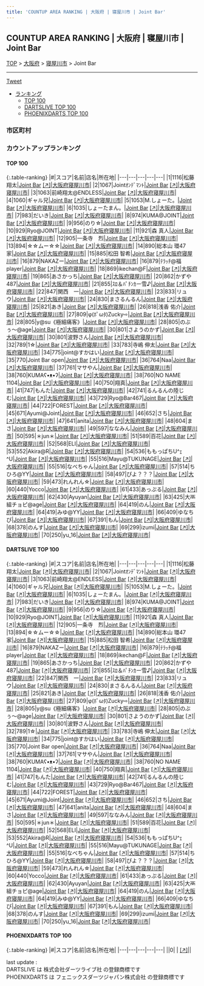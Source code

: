 ```yaml
---
title: 'COUNTUP AREA RANKING | 大阪府 | 寝屋川市 | Joint Bar'
---
```

## COUNTUP AREA RANKING | 大阪府 | 寝屋川市 | Joint Bar

[TOP](/darts/rank/) > [大阪府](/darts/rank/大阪府/) > [寝屋川市](/darts/rank/大阪府/寝屋川市/) > Joint Bar

___

<a href="https://twitter.com/share?ref_src=twsrc%5Etfw" data-text="COUNTUP AREA RANKING | 大阪府寝屋川市Joint Bar" class="twitter-share-button" data-hashtags="DARTSLIVE,PHOENIXDARTS,darts,ダーツ" data-show-count="false">Tweet</a>

* [ランキング](#カウントアップランキング)
    * [TOP 100](#top-100)
    * [DARTSLIVE TOP 100](#dartslive-top-100)
    * [PHOENIXDARTS TOP 100](#phoenixdarts-top-100)

### 市区町村

<ul>

</ul>

### カウントアップランキング

#### TOP 100



{:.table-ranking}
|#|スコア|名前|店名|所在地|
|---|---|---|---|---|
|1|1116|<span class="rank-name-dl">松藤 翔太</span>|<a href="/darts/rank/shops/67f25de74643ec4f0d9b047a20a7ba1e.html">Joint Bar</a> <a href="https://search.dartslive.com/jp/shop/67f25de74643ec4f0d9b047a20a7ba1e">[↗]</a>|<a href="/darts/rank/大阪府/寝屋川市">大阪府寝屋川市</a>|
|2|1067|<span class="rank-name-dl">Jointｵﾝﾃﾞﾏﾝﾄ</span>|<a href="/darts/rank/shops/67f25de74643ec4f0d9b047a20a7ba1e.html">Joint Bar</a> <a href="https://search.dartslive.com/jp/shop/67f25de74643ec4f0d9b047a20a7ba1e">[↗]</a>|<a href="/darts/rank/大阪府/寝屋川市">大阪府寝屋川市</a>|
|3|1063|<span class="rank-name-dl">前崎翔太@ENDLESS</span>|<a href="/darts/rank/shops/67f25de74643ec4f0d9b047a20a7ba1e.html">Joint Bar</a> <a href="https://search.dartslive.com/jp/shop/67f25de74643ec4f0d9b047a20a7ba1e">[↗]</a>|<a href="/darts/rank/大阪府/寝屋川市">大阪府寝屋川市</a>|
|4|1060|<span class="rank-name-dl">ギャル兄</span>|<a href="/darts/rank/shops/67f25de74643ec4f0d9b047a20a7ba1e.html">Joint Bar</a> <a href="https://search.dartslive.com/jp/shop/67f25de74643ec4f0d9b047a20a7ba1e">[↗]</a>|<a href="/darts/rank/大阪府/寝屋川市">大阪府寝屋川市</a>|
|5|1053|<span class="rank-name-dl">M.しょーた。</span>|<a href="/darts/rank/shops/67f25de74643ec4f0d9b047a20a7ba1e.html">Joint Bar</a> <a href="https://search.dartslive.com/jp/shop/67f25de74643ec4f0d9b047a20a7ba1e">[↗]</a>|<a href="/darts/rank/大阪府/寝屋川市">大阪府寝屋川市</a>|
|6|1035|<span class="rank-name-dl">しょーたまん。</span>|<a href="/darts/rank/shops/67f25de74643ec4f0d9b047a20a7ba1e.html">Joint Bar</a> <a href="https://search.dartslive.com/jp/shop/67f25de74643ec4f0d9b047a20a7ba1e">[↗]</a>|<a href="/darts/rank/大阪府/寝屋川市">大阪府寝屋川市</a>|
|7|983|<span class="rank-name-dl">だいき</span>|<a href="/darts/rank/shops/67f25de74643ec4f0d9b047a20a7ba1e.html">Joint Bar</a> <a href="https://search.dartslive.com/jp/shop/67f25de74643ec4f0d9b047a20a7ba1e">[↗]</a>|<a href="/darts/rank/大阪府/寝屋川市">大阪府寝屋川市</a>|
|8|974|<span class="rank-name-dl">KUMA@JOINT</span>|<a href="/darts/rank/shops/67f25de74643ec4f0d9b047a20a7ba1e.html">Joint Bar</a> <a href="https://search.dartslive.com/jp/shop/67f25de74643ec4f0d9b047a20a7ba1e">[↗]</a>|<a href="/darts/rank/大阪府/寝屋川市">大阪府寝屋川市</a>|
|9|956|<span class="rank-name-dl">のり☆</span>|<a href="/darts/rank/shops/67f25de74643ec4f0d9b047a20a7ba1e.html">Joint Bar</a> <a href="https://search.dartslive.com/jp/shop/67f25de74643ec4f0d9b047a20a7ba1e">[↗]</a>|<a href="/darts/rank/大阪府/寝屋川市">大阪府寝屋川市</a>|
|10|929|<span class="rank-name-dl">Ryo@JOINT</span>|<a href="/darts/rank/shops/67f25de74643ec4f0d9b047a20a7ba1e.html">Joint Bar</a> <a href="https://search.dartslive.com/jp/shop/67f25de74643ec4f0d9b047a20a7ba1e">[↗]</a>|<a href="/darts/rank/大阪府/寝屋川市">大阪府寝屋川市</a>|
|11|921|<span class="rank-name-dl">森 真人</span>|<a href="/darts/rank/shops/67f25de74643ec4f0d9b047a20a7ba1e.html">Joint Bar</a> <a href="https://search.dartslive.com/jp/shop/67f25de74643ec4f0d9b047a20a7ba1e">[↗]</a>|<a href="/darts/rank/大阪府/寝屋川市">大阪府寝屋川市</a>|
|12|905|<span class="rank-name-dl">一条寺　烈</span>|<a href="/darts/rank/shops/67f25de74643ec4f0d9b047a20a7ba1e.html">Joint Bar</a> <a href="https://search.dartslive.com/jp/shop/67f25de74643ec4f0d9b047a20a7ba1e">[↗]</a>|<a href="/darts/rank/大阪府/寝屋川市">大阪府寝屋川市</a>|
|13|894|<span class="rank-name-dl">☆☆ムー☆☆</span>|<a href="/darts/rank/shops/67f25de74643ec4f0d9b047a20a7ba1e.html">Joint Bar</a> <a href="https://search.dartslive.com/jp/shop/67f25de74643ec4f0d9b047a20a7ba1e">[↗]</a>|<a href="/darts/rank/大阪府/寝屋川市">大阪府寝屋川市</a>|
|14|890|<span class="rank-name-dl">総本山 環47家</span>|<a href="/darts/rank/shops/67f25de74643ec4f0d9b047a20a7ba1e.html">Joint Bar</a> <a href="https://search.dartslive.com/jp/shop/67f25de74643ec4f0d9b047a20a7ba1e">[↗]</a>|<a href="/darts/rank/大阪府/寝屋川市">大阪府寝屋川市</a>|
|15|885|<span class="rank-name-dl">松田 智希</span>|<a href="/darts/rank/shops/67f25de74643ec4f0d9b047a20a7ba1e.html">Joint Bar</a> <a href="https://search.dartslive.com/jp/shop/67f25de74643ec4f0d9b047a20a7ba1e">[↗]</a>|<a href="/darts/rank/大阪府/寝屋川市">大阪府寝屋川市</a>|
|16|879|<span class="rank-name-dl">NAKAZー</span>|<a href="/darts/rank/shops/67f25de74643ec4f0d9b047a20a7ba1e.html">Joint Bar</a> <a href="https://search.dartslive.com/jp/shop/67f25de74643ec4f0d9b047a20a7ba1e">[↗]</a>|<a href="/darts/rank/大阪府/寝屋川市">大阪府寝屋川市</a>|
|16|879|<span class="rank-name-dl">ﾃﾗｯﾁ@福player</span>|<a href="/darts/rank/shops/67f25de74643ec4f0d9b047a20a7ba1e.html">Joint Bar</a> <a href="https://search.dartslive.com/jp/shop/67f25de74643ec4f0d9b047a20a7ba1e">[↗]</a>|<a href="/darts/rank/大阪府/寝屋川市">大阪府寝屋川市</a>|
|18|869|<span class="rank-name-dl">ikechan@F</span>|<a href="/darts/rank/shops/67f25de74643ec4f0d9b047a20a7ba1e.html">Joint Bar</a> <a href="https://search.dartslive.com/jp/shop/67f25de74643ec4f0d9b047a20a7ba1e">[↗]</a>|<a href="/darts/rank/大阪府/寝屋川市">大阪府寝屋川市</a>|
|19|865|<span class="rank-name-dl">あさかっち</span>|<a href="/darts/rank/shops/67f25de74643ec4f0d9b047a20a7ba1e.html">Joint Bar</a> <a href="https://search.dartslive.com/jp/shop/67f25de74643ec4f0d9b047a20a7ba1e">[↗]</a>|<a href="/darts/rank/大阪府/寝屋川市">大阪府寝屋川市</a>|
|20|862|<span class="rank-name-dl">かずや487</span>|<a href="/darts/rank/shops/67f25de74643ec4f0d9b047a20a7ba1e.html">Joint Bar</a> <a href="https://search.dartslive.com/jp/shop/67f25de74643ec4f0d9b047a20a7ba1e">[↗]</a>|<a href="/darts/rank/大阪府/寝屋川市">大阪府寝屋川市</a>|
|21|855|<span class="rank-name-dl">ｽﾛ＆ﾊﾟﾁﾝｶー雪♪</span>|<a href="/darts/rank/shops/67f25de74643ec4f0d9b047a20a7ba1e.html">Joint Bar</a> <a href="https://search.dartslive.com/jp/shop/67f25de74643ec4f0d9b047a20a7ba1e">[↗]</a>|<a href="/darts/rank/大阪府/寝屋川市">大阪府寝屋川市</a>|
|22|847|<span class="rank-name-dl">関西　一</span>|<a href="/darts/rank/shops/67f25de74643ec4f0d9b047a20a7ba1e.html">Joint Bar</a> <a href="https://search.dartslive.com/jp/shop/67f25de74643ec4f0d9b047a20a7ba1e">[↗]</a>|<a href="/darts/rank/大阪府/寝屋川市">大阪府寝屋川市</a>|
|23|833|<span class="rank-name-dl">リュウ</span>|<a href="/darts/rank/shops/67f25de74643ec4f0d9b047a20a7ba1e.html">Joint Bar</a> <a href="https://search.dartslive.com/jp/shop/67f25de74643ec4f0d9b047a20a7ba1e">[↗]</a>|<a href="/darts/rank/大阪府/寝屋川市">大阪府寝屋川市</a>|
|24|830|<span class="rank-name-dl">まさるんるん</span>|<a href="/darts/rank/shops/67f25de74643ec4f0d9b047a20a7ba1e.html">Joint Bar</a> <a href="https://search.dartslive.com/jp/shop/67f25de74643ec4f0d9b047a20a7ba1e">[↗]</a>|<a href="/darts/rank/大阪府/寝屋川市">大阪府寝屋川市</a>|
|25|821|<span class="rank-name-dl">あき</span>|<a href="/darts/rank/shops/67f25de74643ec4f0d9b047a20a7ba1e.html">Joint Bar</a> <a href="https://search.dartslive.com/jp/shop/67f25de74643ec4f0d9b047a20a7ba1e">[↗]</a>|<a href="/darts/rank/大阪府/寝屋川市">大阪府寝屋川市</a>|
|26|818|<span class="rank-name-dl">浅香 佑介</span>|<a href="/darts/rank/shops/67f25de74643ec4f0d9b047a20a7ba1e.html">Joint Bar</a> <a href="https://search.dartslive.com/jp/shop/67f25de74643ec4f0d9b047a20a7ba1e">[↗]</a>|<a href="/darts/rank/大阪府/寝屋川市">大阪府寝屋川市</a>|
|27|809|<span class="rank-name-dl">φ(ﾎﾟωﾀ)Zucky⇨</span>|<a href="/darts/rank/shops/67f25de74643ec4f0d9b047a20a7ba1e.html">Joint Bar</a> <a href="https://search.dartslive.com/jp/shop/67f25de74643ec4f0d9b047a20a7ba1e">[↗]</a>|<a href="/darts/rank/大阪府/寝屋川市">大阪府寝屋川市</a>|
|28|805|<span class="rank-name-dl">y@su《極細痛客》</span>|<a href="/darts/rank/shops/67f25de74643ec4f0d9b047a20a7ba1e.html">Joint Bar</a> <a href="https://search.dartslive.com/jp/shop/67f25de74643ec4f0d9b047a20a7ba1e">[↗]</a>|<a href="/darts/rank/大阪府/寝屋川市">大阪府寝屋川市</a>|
|28|805|<span class="rank-name-dl">のぶぅ〜@age</span>|<a href="/darts/rank/shops/67f25de74643ec4f0d9b047a20a7ba1e.html">Joint Bar</a> <a href="https://search.dartslive.com/jp/shop/67f25de74643ec4f0d9b047a20a7ba1e">[↗]</a>|<a href="/darts/rank/大阪府/寝屋川市">大阪府寝屋川市</a>|
|30|801|<span class="rank-name-dl">さようのかず</span>|<a href="/darts/rank/shops/67f25de74643ec4f0d9b047a20a7ba1e.html">Joint Bar</a> <a href="https://search.dartslive.com/jp/shop/67f25de74643ec4f0d9b047a20a7ba1e">[↗]</a>|<a href="/darts/rank/大阪府/寝屋川市">大阪府寝屋川市</a>|
|30|801|<span class="rank-name-dl">波野さん</span>|<a href="/darts/rank/shops/67f25de74643ec4f0d9b047a20a7ba1e.html">Joint Bar</a> <a href="https://search.dartslive.com/jp/shop/67f25de74643ec4f0d9b047a20a7ba1e">[↗]</a>|<a href="/darts/rank/大阪府/寝屋川市">大阪府寝屋川市</a>|
|32|789|<span class="rank-name-dl">1☆</span>|<a href="/darts/rank/shops/67f25de74643ec4f0d9b047a20a7ba1e.html">Joint Bar</a> <a href="https://search.dartslive.com/jp/shop/67f25de74643ec4f0d9b047a20a7ba1e">[↗]</a>|<a href="/darts/rank/大阪府/寝屋川市">大阪府寝屋川市</a>|
|33|783|<span class="rank-name-dl">寺嶋 伸太</span>|<a href="/darts/rank/shops/67f25de74643ec4f0d9b047a20a7ba1e.html">Joint Bar</a> <a href="https://search.dartslive.com/jp/shop/67f25de74643ec4f0d9b047a20a7ba1e">[↗]</a>|<a href="/darts/rank/大阪府/寝屋川市">大阪府寝屋川市</a>|
|34|775|<span class="rank-name-dl">joint@すかはい</span>|<a href="/darts/rank/shops/67f25de74643ec4f0d9b047a20a7ba1e.html">Joint Bar</a> <a href="https://search.dartslive.com/jp/shop/67f25de74643ec4f0d9b047a20a7ba1e">[↗]</a>|<a href="/darts/rank/大阪府/寝屋川市">大阪府寝屋川市</a>|
|35|770|<span class="rank-name-dl">Joint Bar open</span>|<a href="/darts/rank/shops/67f25de74643ec4f0d9b047a20a7ba1e.html">Joint Bar</a> <a href="https://search.dartslive.com/jp/shop/67f25de74643ec4f0d9b047a20a7ba1e">[↗]</a>|<a href="/darts/rank/大阪府/寝屋川市">大阪府寝屋川市</a>|
|36|764|<span class="rank-name-dl">Naa</span>|<a href="/darts/rank/shops/67f25de74643ec4f0d9b047a20a7ba1e.html">Joint Bar</a> <a href="https://search.dartslive.com/jp/shop/67f25de74643ec4f0d9b047a20a7ba1e">[↗]</a>|<a href="/darts/rank/大阪府/寝屋川市">大阪府寝屋川市</a>|
|37|761|<span class="rank-name-dl">マサやん</span>|<a href="/darts/rank/shops/67f25de74643ec4f0d9b047a20a7ba1e.html">Joint Bar</a> <a href="https://search.dartslive.com/jp/shop/67f25de74643ec4f0d9b047a20a7ba1e">[↗]</a>|<a href="/darts/rank/大阪府/寝屋川市">大阪府寝屋川市</a>|
|38|760|<span class="rank-name-dl">KUMAʕ•ᴥ•ʔ</span>|<a href="/darts/rank/shops/67f25de74643ec4f0d9b047a20a7ba1e.html">Joint Bar</a> <a href="https://search.dartslive.com/jp/shop/67f25de74643ec4f0d9b047a20a7ba1e">[↗]</a>|<a href="/darts/rank/大阪府/寝屋川市">大阪府寝屋川市</a>|
|38|760|<span class="rank-name-dl">NO NAME 1104</span>|<a href="/darts/rank/shops/67f25de74643ec4f0d9b047a20a7ba1e.html">Joint Bar</a> <a href="https://search.dartslive.com/jp/shop/67f25de74643ec4f0d9b047a20a7ba1e">[↗]</a>|<a href="/darts/rank/大阪府/寝屋川市">大阪府寝屋川市</a>|
|40|750|<span class="rank-name-dl">翔真</span>|<a href="/darts/rank/shops/67f25de74643ec4f0d9b047a20a7ba1e.html">Joint Bar</a> <a href="https://search.dartslive.com/jp/shop/67f25de74643ec4f0d9b047a20a7ba1e">[↗]</a>|<a href="/darts/rank/大阪府/寝屋川市">大阪府寝屋川市</a>|
|41|747|<span class="rank-name-dl">もんた</span>|<a href="/darts/rank/shops/67f25de74643ec4f0d9b047a20a7ba1e.html">Joint Bar</a> <a href="https://search.dartslive.com/jp/shop/67f25de74643ec4f0d9b047a20a7ba1e">[↗]</a>|<a href="/darts/rank/大阪府/寝屋川市">大阪府寝屋川市</a>|
|42|741|<span class="rank-name-dl">るんるんの陸じむ</span>|<a href="/darts/rank/shops/67f25de74643ec4f0d9b047a20a7ba1e.html">Joint Bar</a> <a href="https://search.dartslive.com/jp/shop/67f25de74643ec4f0d9b047a20a7ba1e">[↗]</a>|<a href="/darts/rank/大阪府/寝屋川市">大阪府寝屋川市</a>|
|43|729|<span class="rank-name-dl">Ryo@Bar467</span>|<a href="/darts/rank/shops/67f25de74643ec4f0d9b047a20a7ba1e.html">Joint Bar</a> <a href="https://search.dartslive.com/jp/shop/67f25de74643ec4f0d9b047a20a7ba1e">[↗]</a>|<a href="/darts/rank/大阪府/寝屋川市">大阪府寝屋川市</a>|
|44|722|<span class="rank-name-dl">FOREST</span>|<a href="/darts/rank/shops/67f25de74643ec4f0d9b047a20a7ba1e.html">Joint Bar</a> <a href="https://search.dartslive.com/jp/shop/67f25de74643ec4f0d9b047a20a7ba1e">[↗]</a>|<a href="/darts/rank/大阪府/寝屋川市">大阪府寝屋川市</a>|
|45|671|<span class="rank-name-dl">Ayumi@Joint</span>|<a href="/darts/rank/shops/67f25de74643ec4f0d9b047a20a7ba1e.html">Joint Bar</a> <a href="https://search.dartslive.com/jp/shop/67f25de74643ec4f0d9b047a20a7ba1e">[↗]</a>|<a href="/darts/rank/大阪府/寝屋川市">大阪府寝屋川市</a>|
|46|652|<span class="rank-name-dl">さち</span>|<a href="/darts/rank/shops/67f25de74643ec4f0d9b047a20a7ba1e.html">Joint Bar</a> <a href="https://search.dartslive.com/jp/shop/67f25de74643ec4f0d9b047a20a7ba1e">[↗]</a>|<a href="/darts/rank/大阪府/寝屋川市">大阪府寝屋川市</a>|
|47|641|<span class="rank-name-dl">anita</span>|<a href="/darts/rank/shops/67f25de74643ec4f0d9b047a20a7ba1e.html">Joint Bar</a> <a href="https://search.dartslive.com/jp/shop/67f25de74643ec4f0d9b047a20a7ba1e">[↗]</a>|<a href="/darts/rank/大阪府/寝屋川市">大阪府寝屋川市</a>|
|48|604|<span class="rank-name-dl">まさ</span>|<a href="/darts/rank/shops/67f25de74643ec4f0d9b047a20a7ba1e.html">Joint Bar</a> <a href="https://search.dartslive.com/jp/shop/67f25de74643ec4f0d9b047a20a7ba1e">[↗]</a>|<a href="/darts/rank/大阪府/寝屋川市">大阪府寝屋川市</a>|
|49|597|<span class="rank-name-dl">ななみん</span>|<a href="/darts/rank/shops/67f25de74643ec4f0d9b047a20a7ba1e.html">Joint Bar</a> <a href="https://search.dartslive.com/jp/shop/67f25de74643ec4f0d9b047a20a7ba1e">[↗]</a>|<a href="/darts/rank/大阪府/寝屋川市">大阪府寝屋川市</a>|
|50|595|<span class="rank-name-dl">＊jun＊</span>|<a href="/darts/rank/shops/67f25de74643ec4f0d9b047a20a7ba1e.html">Joint Bar</a> <a href="https://search.dartslive.com/jp/shop/67f25de74643ec4f0d9b047a20a7ba1e">[↗]</a>|<a href="/darts/rank/大阪府/寝屋川市">大阪府寝屋川市</a>|
|51|589|<span class="rank-name-dl">百花</span>|<a href="/darts/rank/shops/67f25de74643ec4f0d9b047a20a7ba1e.html">Joint Bar</a> <a href="https://search.dartslive.com/jp/shop/67f25de74643ec4f0d9b047a20a7ba1e">[↗]</a>|<a href="/darts/rank/大阪府/寝屋川市">大阪府寝屋川市</a>|
|52|568|<span class="rank-name-dl">ELI</span>|<a href="/darts/rank/shops/67f25de74643ec4f0d9b047a20a7ba1e.html">Joint Bar</a> <a href="https://search.dartslive.com/jp/shop/67f25de74643ec4f0d9b047a20a7ba1e">[↗]</a>|<a href="/darts/rank/大阪府/寝屋川市">大阪府寝屋川市</a>|
|53|552|<span class="rank-name-dl">Akira@R</span>|<a href="/darts/rank/shops/67f25de74643ec4f0d9b047a20a7ba1e.html">Joint Bar</a> <a href="https://search.dartslive.com/jp/shop/67f25de74643ec4f0d9b047a20a7ba1e">[↗]</a>|<a href="/darts/rank/大阪府/寝屋川市">大阪府寝屋川市</a>|
|54|536|<span class="rank-name-dl">ももっぱちU^ｪ^U</span>|<a href="/darts/rank/shops/67f25de74643ec4f0d9b047a20a7ba1e.html">Joint Bar</a> <a href="https://search.dartslive.com/jp/shop/67f25de74643ec4f0d9b047a20a7ba1e">[↗]</a>|<a href="/darts/rank/大阪府/寝屋川市">大阪府寝屋川市</a>|
|55|516|<span class="rank-name-dl">Mayu@TUKUNAGE</span>|<a href="/darts/rank/shops/67f25de74643ec4f0d9b047a20a7ba1e.html">Joint Bar</a> <a href="https://search.dartslive.com/jp/shop/67f25de74643ec4f0d9b047a20a7ba1e">[↗]</a>|<a href="/darts/rank/大阪府/寝屋川市">大阪府寝屋川市</a>|
|55|516|<span class="rank-name-dl">なべちゃん</span>|<a href="/darts/rank/shops/67f25de74643ec4f0d9b047a20a7ba1e.html">Joint Bar</a> <a href="https://search.dartslive.com/jp/shop/67f25de74643ec4f0d9b047a20a7ba1e">[↗]</a>|<a href="/darts/rank/大阪府/寝屋川市">大阪府寝屋川市</a>|
|57|514|<span class="rank-name-dl">ちひろ@YY</span>|<a href="/darts/rank/shops/67f25de74643ec4f0d9b047a20a7ba1e.html">Joint Bar</a> <a href="https://search.dartslive.com/jp/shop/67f25de74643ec4f0d9b047a20a7ba1e">[↗]</a>|<a href="/darts/rank/大阪府/寝屋川市">大阪府寝屋川市</a>|
|58|497|<span class="rank-name-dl">ぴよ？？？</span>|<a href="/darts/rank/shops/67f25de74643ec4f0d9b047a20a7ba1e.html">Joint Bar</a> <a href="https://search.dartslive.com/jp/shop/67f25de74643ec4f0d9b047a20a7ba1e">[↗]</a>|<a href="/darts/rank/大阪府/寝屋川市">大阪府寝屋川市</a>|
|59|473|<span class="rank-name-dl">れんれん☆</span>|<a href="/darts/rank/shops/67f25de74643ec4f0d9b047a20a7ba1e.html">Joint Bar</a> <a href="https://search.dartslive.com/jp/shop/67f25de74643ec4f0d9b047a20a7ba1e">[↗]</a>|<a href="/darts/rank/大阪府/寝屋川市">大阪府寝屋川市</a>|
|60|440|<span class="rank-name-dl">Yocco</span>|<a href="/darts/rank/shops/67f25de74643ec4f0d9b047a20a7ba1e.html">Joint Bar</a> <a href="https://search.dartslive.com/jp/shop/67f25de74643ec4f0d9b047a20a7ba1e">[↗]</a>|<a href="/darts/rank/大阪府/寝屋川市">大阪府寝屋川市</a>|
|61|433|<span class="rank-name-dl">あっぷる</span>|<a href="/darts/rank/shops/67f25de74643ec4f0d9b047a20a7ba1e.html">Joint Bar</a> <a href="https://search.dartslive.com/jp/shop/67f25de74643ec4f0d9b047a20a7ba1e">[↗]</a>|<a href="/darts/rank/大阪府/寝屋川市">大阪府寝屋川市</a>|
|62|430|<span class="rank-name-dl">Ayuyan</span>|<a href="/darts/rank/shops/67f25de74643ec4f0d9b047a20a7ba1e.html">Joint Bar</a> <a href="https://search.dartslive.com/jp/shop/67f25de74643ec4f0d9b047a20a7ba1e">[↗]</a>|<a href="/darts/rank/大阪府/寝屋川市">大阪府寝屋川市</a>|
|63|425|<span class="rank-name-dl">大襾組チョピ@age</span>|<a href="/darts/rank/shops/67f25de74643ec4f0d9b047a20a7ba1e.html">Joint Bar</a> <a href="https://search.dartslive.com/jp/shop/67f25de74643ec4f0d9b047a20a7ba1e">[↗]</a>|<a href="/darts/rank/大阪府/寝屋川市">大阪府寝屋川市</a>|
|64|419|<span class="rank-name-dl">のん</span>|<a href="/darts/rank/shops/67f25de74643ec4f0d9b047a20a7ba1e.html">Joint Bar</a> <a href="https://search.dartslive.com/jp/shop/67f25de74643ec4f0d9b047a20a7ba1e">[↗]</a>|<a href="/darts/rank/大阪府/寝屋川市">大阪府寝屋川市</a>|
|64|419|<span class="rank-name-dl">みゆ@YY</span>|<a href="/darts/rank/shops/67f25de74643ec4f0d9b047a20a7ba1e.html">Joint Bar</a> <a href="https://search.dartslive.com/jp/shop/67f25de74643ec4f0d9b047a20a7ba1e">[↗]</a>|<a href="/darts/rank/大阪府/寝屋川市">大阪府寝屋川市</a>|
|66|409|<span class="rank-name-dl">ゆなちび</span>|<a href="/darts/rank/shops/67f25de74643ec4f0d9b047a20a7ba1e.html">Joint Bar</a> <a href="https://search.dartslive.com/jp/shop/67f25de74643ec4f0d9b047a20a7ba1e">[↗]</a>|<a href="/darts/rank/大阪府/寝屋川市">大阪府寝屋川市</a>|
|67|391|<span class="rank-name-dl">もん</span>|<a href="/darts/rank/shops/67f25de74643ec4f0d9b047a20a7ba1e.html">Joint Bar</a> <a href="https://search.dartslive.com/jp/shop/67f25de74643ec4f0d9b047a20a7ba1e">[↗]</a>|<a href="/darts/rank/大阪府/寝屋川市">大阪府寝屋川市</a>|
|68|378|<span class="rank-name-dl">のんす</span>|<a href="/darts/rank/shops/67f25de74643ec4f0d9b047a20a7ba1e.html">Joint Bar</a> <a href="https://search.dartslive.com/jp/shop/67f25de74643ec4f0d9b047a20a7ba1e">[↗]</a>|<a href="/darts/rank/大阪府/寝屋川市">大阪府寝屋川市</a>|
|69|299|<span class="rank-name-dl">izumi</span>|<a href="/darts/rank/shops/67f25de74643ec4f0d9b047a20a7ba1e.html">Joint Bar</a> <a href="https://search.dartslive.com/jp/shop/67f25de74643ec4f0d9b047a20a7ba1e">[↗]</a>|<a href="/darts/rank/大阪府/寝屋川市">大阪府寝屋川市</a>|
|70|250|<span class="rank-name-dl">yu_16</span>|<a href="/darts/rank/shops/67f25de74643ec4f0d9b047a20a7ba1e.html">Joint Bar</a> <a href="https://search.dartslive.com/jp/shop/67f25de74643ec4f0d9b047a20a7ba1e">[↗]</a>|<a href="/darts/rank/大阪府/寝屋川市">大阪府寝屋川市</a>|


#### DARTSLIVE TOP 100



{:.table-ranking}
|#|スコア|名前|店名|所在地|
|---|---|---|---|---|
|1|1116|<span class="rank-name-dl">松藤 翔太</span>|<a href="/darts/rank/shops/67f25de74643ec4f0d9b047a20a7ba1e.html">Joint Bar</a> <a href="https://search.dartslive.com/jp/shop/67f25de74643ec4f0d9b047a20a7ba1e">[↗]</a>|<a href="/darts/rank/大阪府/寝屋川市">大阪府寝屋川市</a>|
|2|1067|<span class="rank-name-dl">Jointｵﾝﾃﾞﾏﾝﾄ</span>|<a href="/darts/rank/shops/67f25de74643ec4f0d9b047a20a7ba1e.html">Joint Bar</a> <a href="https://search.dartslive.com/jp/shop/67f25de74643ec4f0d9b047a20a7ba1e">[↗]</a>|<a href="/darts/rank/大阪府/寝屋川市">大阪府寝屋川市</a>|
|3|1063|<span class="rank-name-dl">前崎翔太@ENDLESS</span>|<a href="/darts/rank/shops/67f25de74643ec4f0d9b047a20a7ba1e.html">Joint Bar</a> <a href="https://search.dartslive.com/jp/shop/67f25de74643ec4f0d9b047a20a7ba1e">[↗]</a>|<a href="/darts/rank/大阪府/寝屋川市">大阪府寝屋川市</a>|
|4|1060|<span class="rank-name-dl">ギャル兄</span>|<a href="/darts/rank/shops/67f25de74643ec4f0d9b047a20a7ba1e.html">Joint Bar</a> <a href="https://search.dartslive.com/jp/shop/67f25de74643ec4f0d9b047a20a7ba1e">[↗]</a>|<a href="/darts/rank/大阪府/寝屋川市">大阪府寝屋川市</a>|
|5|1053|<span class="rank-name-dl">M.しょーた。</span>|<a href="/darts/rank/shops/67f25de74643ec4f0d9b047a20a7ba1e.html">Joint Bar</a> <a href="https://search.dartslive.com/jp/shop/67f25de74643ec4f0d9b047a20a7ba1e">[↗]</a>|<a href="/darts/rank/大阪府/寝屋川市">大阪府寝屋川市</a>|
|6|1035|<span class="rank-name-dl">しょーたまん。</span>|<a href="/darts/rank/shops/67f25de74643ec4f0d9b047a20a7ba1e.html">Joint Bar</a> <a href="https://search.dartslive.com/jp/shop/67f25de74643ec4f0d9b047a20a7ba1e">[↗]</a>|<a href="/darts/rank/大阪府/寝屋川市">大阪府寝屋川市</a>|
|7|983|<span class="rank-name-dl">だいき</span>|<a href="/darts/rank/shops/67f25de74643ec4f0d9b047a20a7ba1e.html">Joint Bar</a> <a href="https://search.dartslive.com/jp/shop/67f25de74643ec4f0d9b047a20a7ba1e">[↗]</a>|<a href="/darts/rank/大阪府/寝屋川市">大阪府寝屋川市</a>|
|8|974|<span class="rank-name-dl">KUMA@JOINT</span>|<a href="/darts/rank/shops/67f25de74643ec4f0d9b047a20a7ba1e.html">Joint Bar</a> <a href="https://search.dartslive.com/jp/shop/67f25de74643ec4f0d9b047a20a7ba1e">[↗]</a>|<a href="/darts/rank/大阪府/寝屋川市">大阪府寝屋川市</a>|
|9|956|<span class="rank-name-dl">のり☆</span>|<a href="/darts/rank/shops/67f25de74643ec4f0d9b047a20a7ba1e.html">Joint Bar</a> <a href="https://search.dartslive.com/jp/shop/67f25de74643ec4f0d9b047a20a7ba1e">[↗]</a>|<a href="/darts/rank/大阪府/寝屋川市">大阪府寝屋川市</a>|
|10|929|<span class="rank-name-dl">Ryo@JOINT</span>|<a href="/darts/rank/shops/67f25de74643ec4f0d9b047a20a7ba1e.html">Joint Bar</a> <a href="https://search.dartslive.com/jp/shop/67f25de74643ec4f0d9b047a20a7ba1e">[↗]</a>|<a href="/darts/rank/大阪府/寝屋川市">大阪府寝屋川市</a>|
|11|921|<span class="rank-name-dl">森 真人</span>|<a href="/darts/rank/shops/67f25de74643ec4f0d9b047a20a7ba1e.html">Joint Bar</a> <a href="https://search.dartslive.com/jp/shop/67f25de74643ec4f0d9b047a20a7ba1e">[↗]</a>|<a href="/darts/rank/大阪府/寝屋川市">大阪府寝屋川市</a>|
|12|905|<span class="rank-name-dl">一条寺　烈</span>|<a href="/darts/rank/shops/67f25de74643ec4f0d9b047a20a7ba1e.html">Joint Bar</a> <a href="https://search.dartslive.com/jp/shop/67f25de74643ec4f0d9b047a20a7ba1e">[↗]</a>|<a href="/darts/rank/大阪府/寝屋川市">大阪府寝屋川市</a>|
|13|894|<span class="rank-name-dl">☆☆ムー☆☆</span>|<a href="/darts/rank/shops/67f25de74643ec4f0d9b047a20a7ba1e.html">Joint Bar</a> <a href="https://search.dartslive.com/jp/shop/67f25de74643ec4f0d9b047a20a7ba1e">[↗]</a>|<a href="/darts/rank/大阪府/寝屋川市">大阪府寝屋川市</a>|
|14|890|<span class="rank-name-dl">総本山 環47家</span>|<a href="/darts/rank/shops/67f25de74643ec4f0d9b047a20a7ba1e.html">Joint Bar</a> <a href="https://search.dartslive.com/jp/shop/67f25de74643ec4f0d9b047a20a7ba1e">[↗]</a>|<a href="/darts/rank/大阪府/寝屋川市">大阪府寝屋川市</a>|
|15|885|<span class="rank-name-dl">松田 智希</span>|<a href="/darts/rank/shops/67f25de74643ec4f0d9b047a20a7ba1e.html">Joint Bar</a> <a href="https://search.dartslive.com/jp/shop/67f25de74643ec4f0d9b047a20a7ba1e">[↗]</a>|<a href="/darts/rank/大阪府/寝屋川市">大阪府寝屋川市</a>|
|16|879|<span class="rank-name-dl">NAKAZー</span>|<a href="/darts/rank/shops/67f25de74643ec4f0d9b047a20a7ba1e.html">Joint Bar</a> <a href="https://search.dartslive.com/jp/shop/67f25de74643ec4f0d9b047a20a7ba1e">[↗]</a>|<a href="/darts/rank/大阪府/寝屋川市">大阪府寝屋川市</a>|
|16|879|<span class="rank-name-dl">ﾃﾗｯﾁ@福player</span>|<a href="/darts/rank/shops/67f25de74643ec4f0d9b047a20a7ba1e.html">Joint Bar</a> <a href="https://search.dartslive.com/jp/shop/67f25de74643ec4f0d9b047a20a7ba1e">[↗]</a>|<a href="/darts/rank/大阪府/寝屋川市">大阪府寝屋川市</a>|
|18|869|<span class="rank-name-dl">ikechan@F</span>|<a href="/darts/rank/shops/67f25de74643ec4f0d9b047a20a7ba1e.html">Joint Bar</a> <a href="https://search.dartslive.com/jp/shop/67f25de74643ec4f0d9b047a20a7ba1e">[↗]</a>|<a href="/darts/rank/大阪府/寝屋川市">大阪府寝屋川市</a>|
|19|865|<span class="rank-name-dl">あさかっち</span>|<a href="/darts/rank/shops/67f25de74643ec4f0d9b047a20a7ba1e.html">Joint Bar</a> <a href="https://search.dartslive.com/jp/shop/67f25de74643ec4f0d9b047a20a7ba1e">[↗]</a>|<a href="/darts/rank/大阪府/寝屋川市">大阪府寝屋川市</a>|
|20|862|<span class="rank-name-dl">かずや487</span>|<a href="/darts/rank/shops/67f25de74643ec4f0d9b047a20a7ba1e.html">Joint Bar</a> <a href="https://search.dartslive.com/jp/shop/67f25de74643ec4f0d9b047a20a7ba1e">[↗]</a>|<a href="/darts/rank/大阪府/寝屋川市">大阪府寝屋川市</a>|
|21|855|<span class="rank-name-dl">ｽﾛ＆ﾊﾟﾁﾝｶー雪♪</span>|<a href="/darts/rank/shops/67f25de74643ec4f0d9b047a20a7ba1e.html">Joint Bar</a> <a href="https://search.dartslive.com/jp/shop/67f25de74643ec4f0d9b047a20a7ba1e">[↗]</a>|<a href="/darts/rank/大阪府/寝屋川市">大阪府寝屋川市</a>|
|22|847|<span class="rank-name-dl">関西　一</span>|<a href="/darts/rank/shops/67f25de74643ec4f0d9b047a20a7ba1e.html">Joint Bar</a> <a href="https://search.dartslive.com/jp/shop/67f25de74643ec4f0d9b047a20a7ba1e">[↗]</a>|<a href="/darts/rank/大阪府/寝屋川市">大阪府寝屋川市</a>|
|23|833|<span class="rank-name-dl">リュウ</span>|<a href="/darts/rank/shops/67f25de74643ec4f0d9b047a20a7ba1e.html">Joint Bar</a> <a href="https://search.dartslive.com/jp/shop/67f25de74643ec4f0d9b047a20a7ba1e">[↗]</a>|<a href="/darts/rank/大阪府/寝屋川市">大阪府寝屋川市</a>|
|24|830|<span class="rank-name-dl">まさるんるん</span>|<a href="/darts/rank/shops/67f25de74643ec4f0d9b047a20a7ba1e.html">Joint Bar</a> <a href="https://search.dartslive.com/jp/shop/67f25de74643ec4f0d9b047a20a7ba1e">[↗]</a>|<a href="/darts/rank/大阪府/寝屋川市">大阪府寝屋川市</a>|
|25|821|<span class="rank-name-dl">あき</span>|<a href="/darts/rank/shops/67f25de74643ec4f0d9b047a20a7ba1e.html">Joint Bar</a> <a href="https://search.dartslive.com/jp/shop/67f25de74643ec4f0d9b047a20a7ba1e">[↗]</a>|<a href="/darts/rank/大阪府/寝屋川市">大阪府寝屋川市</a>|
|26|818|<span class="rank-name-dl">浅香 佑介</span>|<a href="/darts/rank/shops/67f25de74643ec4f0d9b047a20a7ba1e.html">Joint Bar</a> <a href="https://search.dartslive.com/jp/shop/67f25de74643ec4f0d9b047a20a7ba1e">[↗]</a>|<a href="/darts/rank/大阪府/寝屋川市">大阪府寝屋川市</a>|
|27|809|<span class="rank-name-dl">φ(ﾎﾟωﾀ)Zucky⇨</span>|<a href="/darts/rank/shops/67f25de74643ec4f0d9b047a20a7ba1e.html">Joint Bar</a> <a href="https://search.dartslive.com/jp/shop/67f25de74643ec4f0d9b047a20a7ba1e">[↗]</a>|<a href="/darts/rank/大阪府/寝屋川市">大阪府寝屋川市</a>|
|28|805|<span class="rank-name-dl">y@su《極細痛客》</span>|<a href="/darts/rank/shops/67f25de74643ec4f0d9b047a20a7ba1e.html">Joint Bar</a> <a href="https://search.dartslive.com/jp/shop/67f25de74643ec4f0d9b047a20a7ba1e">[↗]</a>|<a href="/darts/rank/大阪府/寝屋川市">大阪府寝屋川市</a>|
|28|805|<span class="rank-name-dl">のぶぅ〜@age</span>|<a href="/darts/rank/shops/67f25de74643ec4f0d9b047a20a7ba1e.html">Joint Bar</a> <a href="https://search.dartslive.com/jp/shop/67f25de74643ec4f0d9b047a20a7ba1e">[↗]</a>|<a href="/darts/rank/大阪府/寝屋川市">大阪府寝屋川市</a>|
|30|801|<span class="rank-name-dl">さようのかず</span>|<a href="/darts/rank/shops/67f25de74643ec4f0d9b047a20a7ba1e.html">Joint Bar</a> <a href="https://search.dartslive.com/jp/shop/67f25de74643ec4f0d9b047a20a7ba1e">[↗]</a>|<a href="/darts/rank/大阪府/寝屋川市">大阪府寝屋川市</a>|
|30|801|<span class="rank-name-dl">波野さん</span>|<a href="/darts/rank/shops/67f25de74643ec4f0d9b047a20a7ba1e.html">Joint Bar</a> <a href="https://search.dartslive.com/jp/shop/67f25de74643ec4f0d9b047a20a7ba1e">[↗]</a>|<a href="/darts/rank/大阪府/寝屋川市">大阪府寝屋川市</a>|
|32|789|<span class="rank-name-dl">1☆</span>|<a href="/darts/rank/shops/67f25de74643ec4f0d9b047a20a7ba1e.html">Joint Bar</a> <a href="https://search.dartslive.com/jp/shop/67f25de74643ec4f0d9b047a20a7ba1e">[↗]</a>|<a href="/darts/rank/大阪府/寝屋川市">大阪府寝屋川市</a>|
|33|783|<span class="rank-name-dl">寺嶋 伸太</span>|<a href="/darts/rank/shops/67f25de74643ec4f0d9b047a20a7ba1e.html">Joint Bar</a> <a href="https://search.dartslive.com/jp/shop/67f25de74643ec4f0d9b047a20a7ba1e">[↗]</a>|<a href="/darts/rank/大阪府/寝屋川市">大阪府寝屋川市</a>|
|34|775|<span class="rank-name-dl">joint@すかはい</span>|<a href="/darts/rank/shops/67f25de74643ec4f0d9b047a20a7ba1e.html">Joint Bar</a> <a href="https://search.dartslive.com/jp/shop/67f25de74643ec4f0d9b047a20a7ba1e">[↗]</a>|<a href="/darts/rank/大阪府/寝屋川市">大阪府寝屋川市</a>|
|35|770|<span class="rank-name-dl">Joint Bar open</span>|<a href="/darts/rank/shops/67f25de74643ec4f0d9b047a20a7ba1e.html">Joint Bar</a> <a href="https://search.dartslive.com/jp/shop/67f25de74643ec4f0d9b047a20a7ba1e">[↗]</a>|<a href="/darts/rank/大阪府/寝屋川市">大阪府寝屋川市</a>|
|36|764|<span class="rank-name-dl">Naa</span>|<a href="/darts/rank/shops/67f25de74643ec4f0d9b047a20a7ba1e.html">Joint Bar</a> <a href="https://search.dartslive.com/jp/shop/67f25de74643ec4f0d9b047a20a7ba1e">[↗]</a>|<a href="/darts/rank/大阪府/寝屋川市">大阪府寝屋川市</a>|
|37|761|<span class="rank-name-dl">マサやん</span>|<a href="/darts/rank/shops/67f25de74643ec4f0d9b047a20a7ba1e.html">Joint Bar</a> <a href="https://search.dartslive.com/jp/shop/67f25de74643ec4f0d9b047a20a7ba1e">[↗]</a>|<a href="/darts/rank/大阪府/寝屋川市">大阪府寝屋川市</a>|
|38|760|<span class="rank-name-dl">KUMAʕ•ᴥ•ʔ</span>|<a href="/darts/rank/shops/67f25de74643ec4f0d9b047a20a7ba1e.html">Joint Bar</a> <a href="https://search.dartslive.com/jp/shop/67f25de74643ec4f0d9b047a20a7ba1e">[↗]</a>|<a href="/darts/rank/大阪府/寝屋川市">大阪府寝屋川市</a>|
|38|760|<span class="rank-name-dl">NO NAME 1104</span>|<a href="/darts/rank/shops/67f25de74643ec4f0d9b047a20a7ba1e.html">Joint Bar</a> <a href="https://search.dartslive.com/jp/shop/67f25de74643ec4f0d9b047a20a7ba1e">[↗]</a>|<a href="/darts/rank/大阪府/寝屋川市">大阪府寝屋川市</a>|
|40|750|<span class="rank-name-dl">翔真</span>|<a href="/darts/rank/shops/67f25de74643ec4f0d9b047a20a7ba1e.html">Joint Bar</a> <a href="https://search.dartslive.com/jp/shop/67f25de74643ec4f0d9b047a20a7ba1e">[↗]</a>|<a href="/darts/rank/大阪府/寝屋川市">大阪府寝屋川市</a>|
|41|747|<span class="rank-name-dl">もんた</span>|<a href="/darts/rank/shops/67f25de74643ec4f0d9b047a20a7ba1e.html">Joint Bar</a> <a href="https://search.dartslive.com/jp/shop/67f25de74643ec4f0d9b047a20a7ba1e">[↗]</a>|<a href="/darts/rank/大阪府/寝屋川市">大阪府寝屋川市</a>|
|42|741|<span class="rank-name-dl">るんるんの陸じむ</span>|<a href="/darts/rank/shops/67f25de74643ec4f0d9b047a20a7ba1e.html">Joint Bar</a> <a href="https://search.dartslive.com/jp/shop/67f25de74643ec4f0d9b047a20a7ba1e">[↗]</a>|<a href="/darts/rank/大阪府/寝屋川市">大阪府寝屋川市</a>|
|43|729|<span class="rank-name-dl">Ryo@Bar467</span>|<a href="/darts/rank/shops/67f25de74643ec4f0d9b047a20a7ba1e.html">Joint Bar</a> <a href="https://search.dartslive.com/jp/shop/67f25de74643ec4f0d9b047a20a7ba1e">[↗]</a>|<a href="/darts/rank/大阪府/寝屋川市">大阪府寝屋川市</a>|
|44|722|<span class="rank-name-dl">FOREST</span>|<a href="/darts/rank/shops/67f25de74643ec4f0d9b047a20a7ba1e.html">Joint Bar</a> <a href="https://search.dartslive.com/jp/shop/67f25de74643ec4f0d9b047a20a7ba1e">[↗]</a>|<a href="/darts/rank/大阪府/寝屋川市">大阪府寝屋川市</a>|
|45|671|<span class="rank-name-dl">Ayumi@Joint</span>|<a href="/darts/rank/shops/67f25de74643ec4f0d9b047a20a7ba1e.html">Joint Bar</a> <a href="https://search.dartslive.com/jp/shop/67f25de74643ec4f0d9b047a20a7ba1e">[↗]</a>|<a href="/darts/rank/大阪府/寝屋川市">大阪府寝屋川市</a>|
|46|652|<span class="rank-name-dl">さち</span>|<a href="/darts/rank/shops/67f25de74643ec4f0d9b047a20a7ba1e.html">Joint Bar</a> <a href="https://search.dartslive.com/jp/shop/67f25de74643ec4f0d9b047a20a7ba1e">[↗]</a>|<a href="/darts/rank/大阪府/寝屋川市">大阪府寝屋川市</a>|
|47|641|<span class="rank-name-dl">anita</span>|<a href="/darts/rank/shops/67f25de74643ec4f0d9b047a20a7ba1e.html">Joint Bar</a> <a href="https://search.dartslive.com/jp/shop/67f25de74643ec4f0d9b047a20a7ba1e">[↗]</a>|<a href="/darts/rank/大阪府/寝屋川市">大阪府寝屋川市</a>|
|48|604|<span class="rank-name-dl">まさ</span>|<a href="/darts/rank/shops/67f25de74643ec4f0d9b047a20a7ba1e.html">Joint Bar</a> <a href="https://search.dartslive.com/jp/shop/67f25de74643ec4f0d9b047a20a7ba1e">[↗]</a>|<a href="/darts/rank/大阪府/寝屋川市">大阪府寝屋川市</a>|
|49|597|<span class="rank-name-dl">ななみん</span>|<a href="/darts/rank/shops/67f25de74643ec4f0d9b047a20a7ba1e.html">Joint Bar</a> <a href="https://search.dartslive.com/jp/shop/67f25de74643ec4f0d9b047a20a7ba1e">[↗]</a>|<a href="/darts/rank/大阪府/寝屋川市">大阪府寝屋川市</a>|
|50|595|<span class="rank-name-dl">＊jun＊</span>|<a href="/darts/rank/shops/67f25de74643ec4f0d9b047a20a7ba1e.html">Joint Bar</a> <a href="https://search.dartslive.com/jp/shop/67f25de74643ec4f0d9b047a20a7ba1e">[↗]</a>|<a href="/darts/rank/大阪府/寝屋川市">大阪府寝屋川市</a>|
|51|589|<span class="rank-name-dl">百花</span>|<a href="/darts/rank/shops/67f25de74643ec4f0d9b047a20a7ba1e.html">Joint Bar</a> <a href="https://search.dartslive.com/jp/shop/67f25de74643ec4f0d9b047a20a7ba1e">[↗]</a>|<a href="/darts/rank/大阪府/寝屋川市">大阪府寝屋川市</a>|
|52|568|<span class="rank-name-dl">ELI</span>|<a href="/darts/rank/shops/67f25de74643ec4f0d9b047a20a7ba1e.html">Joint Bar</a> <a href="https://search.dartslive.com/jp/shop/67f25de74643ec4f0d9b047a20a7ba1e">[↗]</a>|<a href="/darts/rank/大阪府/寝屋川市">大阪府寝屋川市</a>|
|53|552|<span class="rank-name-dl">Akira@R</span>|<a href="/darts/rank/shops/67f25de74643ec4f0d9b047a20a7ba1e.html">Joint Bar</a> <a href="https://search.dartslive.com/jp/shop/67f25de74643ec4f0d9b047a20a7ba1e">[↗]</a>|<a href="/darts/rank/大阪府/寝屋川市">大阪府寝屋川市</a>|
|54|536|<span class="rank-name-dl">ももっぱちU^ｪ^U</span>|<a href="/darts/rank/shops/67f25de74643ec4f0d9b047a20a7ba1e.html">Joint Bar</a> <a href="https://search.dartslive.com/jp/shop/67f25de74643ec4f0d9b047a20a7ba1e">[↗]</a>|<a href="/darts/rank/大阪府/寝屋川市">大阪府寝屋川市</a>|
|55|516|<span class="rank-name-dl">Mayu@TUKUNAGE</span>|<a href="/darts/rank/shops/67f25de74643ec4f0d9b047a20a7ba1e.html">Joint Bar</a> <a href="https://search.dartslive.com/jp/shop/67f25de74643ec4f0d9b047a20a7ba1e">[↗]</a>|<a href="/darts/rank/大阪府/寝屋川市">大阪府寝屋川市</a>|
|55|516|<span class="rank-name-dl">なべちゃん</span>|<a href="/darts/rank/shops/67f25de74643ec4f0d9b047a20a7ba1e.html">Joint Bar</a> <a href="https://search.dartslive.com/jp/shop/67f25de74643ec4f0d9b047a20a7ba1e">[↗]</a>|<a href="/darts/rank/大阪府/寝屋川市">大阪府寝屋川市</a>|
|57|514|<span class="rank-name-dl">ちひろ@YY</span>|<a href="/darts/rank/shops/67f25de74643ec4f0d9b047a20a7ba1e.html">Joint Bar</a> <a href="https://search.dartslive.com/jp/shop/67f25de74643ec4f0d9b047a20a7ba1e">[↗]</a>|<a href="/darts/rank/大阪府/寝屋川市">大阪府寝屋川市</a>|
|58|497|<span class="rank-name-dl">ぴよ？？？</span>|<a href="/darts/rank/shops/67f25de74643ec4f0d9b047a20a7ba1e.html">Joint Bar</a> <a href="https://search.dartslive.com/jp/shop/67f25de74643ec4f0d9b047a20a7ba1e">[↗]</a>|<a href="/darts/rank/大阪府/寝屋川市">大阪府寝屋川市</a>|
|59|473|<span class="rank-name-dl">れんれん☆</span>|<a href="/darts/rank/shops/67f25de74643ec4f0d9b047a20a7ba1e.html">Joint Bar</a> <a href="https://search.dartslive.com/jp/shop/67f25de74643ec4f0d9b047a20a7ba1e">[↗]</a>|<a href="/darts/rank/大阪府/寝屋川市">大阪府寝屋川市</a>|
|60|440|<span class="rank-name-dl">Yocco</span>|<a href="/darts/rank/shops/67f25de74643ec4f0d9b047a20a7ba1e.html">Joint Bar</a> <a href="https://search.dartslive.com/jp/shop/67f25de74643ec4f0d9b047a20a7ba1e">[↗]</a>|<a href="/darts/rank/大阪府/寝屋川市">大阪府寝屋川市</a>|
|61|433|<span class="rank-name-dl">あっぷる</span>|<a href="/darts/rank/shops/67f25de74643ec4f0d9b047a20a7ba1e.html">Joint Bar</a> <a href="https://search.dartslive.com/jp/shop/67f25de74643ec4f0d9b047a20a7ba1e">[↗]</a>|<a href="/darts/rank/大阪府/寝屋川市">大阪府寝屋川市</a>|
|62|430|<span class="rank-name-dl">Ayuyan</span>|<a href="/darts/rank/shops/67f25de74643ec4f0d9b047a20a7ba1e.html">Joint Bar</a> <a href="https://search.dartslive.com/jp/shop/67f25de74643ec4f0d9b047a20a7ba1e">[↗]</a>|<a href="/darts/rank/大阪府/寝屋川市">大阪府寝屋川市</a>|
|63|425|<span class="rank-name-dl">大襾組チョピ@age</span>|<a href="/darts/rank/shops/67f25de74643ec4f0d9b047a20a7ba1e.html">Joint Bar</a> <a href="https://search.dartslive.com/jp/shop/67f25de74643ec4f0d9b047a20a7ba1e">[↗]</a>|<a href="/darts/rank/大阪府/寝屋川市">大阪府寝屋川市</a>|
|64|419|<span class="rank-name-dl">のん</span>|<a href="/darts/rank/shops/67f25de74643ec4f0d9b047a20a7ba1e.html">Joint Bar</a> <a href="https://search.dartslive.com/jp/shop/67f25de74643ec4f0d9b047a20a7ba1e">[↗]</a>|<a href="/darts/rank/大阪府/寝屋川市">大阪府寝屋川市</a>|
|64|419|<span class="rank-name-dl">みゆ@YY</span>|<a href="/darts/rank/shops/67f25de74643ec4f0d9b047a20a7ba1e.html">Joint Bar</a> <a href="https://search.dartslive.com/jp/shop/67f25de74643ec4f0d9b047a20a7ba1e">[↗]</a>|<a href="/darts/rank/大阪府/寝屋川市">大阪府寝屋川市</a>|
|66|409|<span class="rank-name-dl">ゆなちび</span>|<a href="/darts/rank/shops/67f25de74643ec4f0d9b047a20a7ba1e.html">Joint Bar</a> <a href="https://search.dartslive.com/jp/shop/67f25de74643ec4f0d9b047a20a7ba1e">[↗]</a>|<a href="/darts/rank/大阪府/寝屋川市">大阪府寝屋川市</a>|
|67|391|<span class="rank-name-dl">もん</span>|<a href="/darts/rank/shops/67f25de74643ec4f0d9b047a20a7ba1e.html">Joint Bar</a> <a href="https://search.dartslive.com/jp/shop/67f25de74643ec4f0d9b047a20a7ba1e">[↗]</a>|<a href="/darts/rank/大阪府/寝屋川市">大阪府寝屋川市</a>|
|68|378|<span class="rank-name-dl">のんす</span>|<a href="/darts/rank/shops/67f25de74643ec4f0d9b047a20a7ba1e.html">Joint Bar</a> <a href="https://search.dartslive.com/jp/shop/67f25de74643ec4f0d9b047a20a7ba1e">[↗]</a>|<a href="/darts/rank/大阪府/寝屋川市">大阪府寝屋川市</a>|
|69|299|<span class="rank-name-dl">izumi</span>|<a href="/darts/rank/shops/67f25de74643ec4f0d9b047a20a7ba1e.html">Joint Bar</a> <a href="https://search.dartslive.com/jp/shop/67f25de74643ec4f0d9b047a20a7ba1e">[↗]</a>|<a href="/darts/rank/大阪府/寝屋川市">大阪府寝屋川市</a>|
|70|250|<span class="rank-name-dl">yu_16</span>|<a href="/darts/rank/shops/67f25de74643ec4f0d9b047a20a7ba1e.html">Joint Bar</a> <a href="https://search.dartslive.com/jp/shop/67f25de74643ec4f0d9b047a20a7ba1e">[↗]</a>|<a href="/darts/rank/大阪府/寝屋川市">大阪府寝屋川市</a>|


#### PHOENIXDARTS TOP 100



{:.table-ranking}
|#|スコア|名前|店名|所在地|
|---|---|---|---|---|
||0|<span class="rank-name-dl"> </span>|<a href="/darts/rank/shops/.html"></a> <a href="">[↗]</a>|<a href="/darts/rank//"></a>|


<div class="footer border-top border-gray-light mt-5 pt-3 text-right text-gray">
    last update : <span style="font-weight: italic" id="foot_last_modified"></span><br />
    DARTSLIVE は 株式会社ダーツライブ社 の登録商標です<br />
    PHOENIXDARTS は フェニックスダーツジャパン株式会社 の登録商標です<br />
</div>

<script src="https://cdnjs.cloudflare.com/ajax/libs/jquery.tablesorter/2.31.3/js/jquery.tablesorter.min.js" integrity="sha512-qzgd5cYSZcosqpzpn7zF2ZId8f/8CHmFKZ8j7mU4OUXTNRd5g+ZHBPsgKEwoqxCtdQvExE5LprwwPAgoicguNg==" crossorigin="anonymous" referrerpolicy="no-referrer"></script>
<link rel="stylesheet" href="https://cdnjs.cloudflare.com/ajax/libs/jquery.tablesorter/2.31.3/css/theme.default.min.css" integrity="sha512-wghhOJkjQX0Lh3NSWvNKeZ0ZpNn+SPVXX1Qyc9OCaogADktxrBiBdKGDoqVUOyhStvMBmJQ8ZdMHiR3wuEq8+w==" crossorigin="anonymous" referrerpolicy="no-referrer" />
<script>
$(function() {
    $(".table-ranking").tablesorter({sortList:[[0, 0]]});
    $("#foot_last_modified").text(formatDate(new Date(document.lastModified), 'yyyy-MM-dd HH:mm:ss'));
});
</script>

<script async src="https://platform.twitter.com/widgets.js" charset="utf-8"></script>